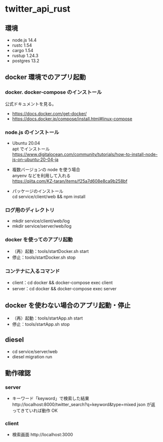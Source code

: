 # twitter_api_rust

## 環境

- node.js 14.4
- rustc 1.54
- cargo 1.54
- rustup 1.24.3
- postgres 13.2

## docker 環境でのアプリ起動

### docker. docker-compose のインストール

公式ドキュメントを見る。

- https://docs.docker.com/get-docker/
- https://docs.docker.jp/compose/install.html#linux-compose

### node.js のインストール

- Ubuntu 20.04<br>
  apt でインストール<br>
  https://www.digitalocean.com/community/tutorials/how-to-install-node-js-on-ubuntu-20-04-ja

- 複数バージョンの node を使う場合<br>
  anyenv などを利用して入れる<br>
  https://qiita.com/KZ-taran/items/f25a7d608e8ca9b258bf

- パッケージのインストール<br>
  cd service/client/web && npm install

### ログ用のディレクトリ

- mkdir service/client/web/log
- mkdir service/server/web/log

### docker を使ってのアプリ起動

- （再）起動：tools/startDocker.sh start
- 停止：tools/startDocker.sh stop

### コンテナに入るコマンド

- client：cd docker && docker-compose exec client
- server：cd docker && docker-compose exec server

## docker を使わない場合のアプリ起動・停止

- （再）起動：tools/startApp.sh start
- 停止：tools/startApp.sh stop

## diesel

- cd service/server/web
- diesel migration run

## 動作確認

### server

- キーワード「keyword」で検索した結果
  http://localhost:8000/twitter_search?q=keyword&type=mixed
  json が返ってきていれば動作 OK

### client

- 検索画面
  http://localhost:3000
